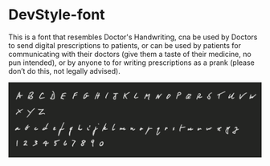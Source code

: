 # DevStyle-font
This is a font that resembles Doctor's Handwriting, cna be used by Doctors to send digital prescriptions to patients, or can be used by patients for communicating with their doctors (give them a taste of their medicine, no pun intended), or by anyone to for writing prescriptions as a prank (please don’t do this, not legally advised).

![Font Preview](./Font-preview.png)
